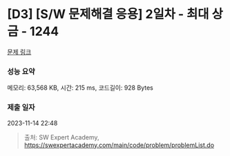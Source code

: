 # [D3] [S/W 문제해결 응용] 2일차 - 최대 상금 - 1244 

[문제 링크](https://swexpertacademy.com/main/code/problem/problemDetail.do?contestProbId=AV15Khn6AN0CFAYD) 

### 성능 요약

메모리: 63,568 KB, 시간: 215 ms, 코드길이: 928 Bytes

### 제출 일자

2023-11-14 22:48



> 출처: SW Expert Academy, https://swexpertacademy.com/main/code/problem/problemList.do